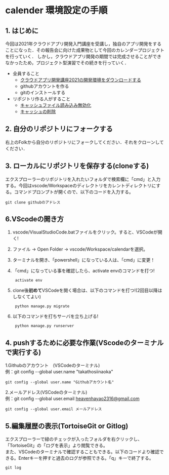 # calender 環境設定の手順

## 1. はじめに
今回は2021年クラウドアプリ開発入門講座を受講し，独自のアプリ開発をすることになった．その報告会に向けた成果物として今回のカレンダープロジェクトを行っていく．
しかし，クラウドアプリ開発の期間では完成させることができなかったため，プロジェクト型演習でその続きを行っていく．
* 全員すること
    * [クラウドアプリ開発講座2021の開発環境をダウンロードする](Document/make_env.md)
    * githubアカウントを作る
    * gitのインストールする
* リポジトリ作る人がすること
    * [キャッシュファイル読み込み無効化](https://note.com/masato1230/n/na63ac4e7ccdd)
    * [キャッシュの削除](https://qiita.com/fuwamaki/items/3ed021163e50beab7154)


## 2. 自分のリポジトリにフォークする
右上のFolkから自分のリポジトリにフォークしてください．それをクローンしてください．


## 3. ローカルにリポジトリを保存する(cloneする)
エクスプローラーのリポジトリを入れたいフォルダで検索欄に「cmd」と入力する。今回はvscode/Workspaceのディレクトリをカレントディレクトリにする。コマンドプロンプトが開くので、以下のコードを入力する。
    

    git clone githubのアドレス
    
## 6.VScodeの開き方
1. vscode/VisualStudioCode.batファイルをクリック。すると、VSCodeが開く!
2. ファイル → Open Folder → vscode/Workspace/calendarを選択。
3. ターミナルを開き、「powershell」になっている人は、「cmd」に変更！
4. 「cmd」になっている事を確認したら、activate envのコマンドを打つ!      

        activate env

4. clone後**初めて**VSCodeを開く場合は、以下のコマンドを打つ!(2回目以降はしなくてよい)
   
        python manage.py migrate
5. 以下のコマンドを打ちサーバを立ち上げる!

        python manage.py runserver

    


## 4. pushするために必要な作業(VScodeのターミナルで実行する)
1.Githubのアカウント　(VSCodeのターミナル)  
例：git config --global user.name "takathosiinaoka"

    git config --global user.name "Githubアカウント名"  　 


2.メールアドレス(VSCodeのターミナル)  
例：git config --global user.email heavenhayao2316@gmail.com  

    git config --global user.email メールアドレス

## 5.編集履歴の表示(TortoiseGit or Gitlog)
エクスプローラーで緑のチェックが入ったフォルダを右クリックし、「TortoiseGit」の「ログを表示」より閲覧できる。  
また、VSCodeのターミナルで確認することもできる。以下のコードより確認できる。Enterキーを押すと過去のログが参照できる。「q」キーで終了する。

    git log
   


  

  
   

   
   
